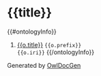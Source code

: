 # {{title}}

{{#ontologyInfo}}
1.	[{{o.title}}]({{filename}})	`{{o.prefix}}` \
		`{{o.iri}}`
{{/ontologyInfo}}

Generated by [OwlDocGen](https://github.com/radkovo/OwlDocGen)
